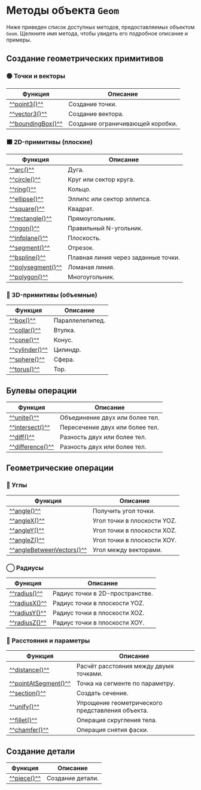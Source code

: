 # Методы объекта `Geom`

Ниже приведен список доступных методов, предоставляемых объектом `Geom`. Щелкните имя метода, чтобы увидеть его подробное описание и примеры.

## Создание геометрических примитивов

### 🟢 Точки и векторы
| Функция     | Описание             |
|-------------|----------------------|
| [^^point3()^^](./point3.md)     | Создание точки.      |
| [^^vector3()^^](./vector3.md)   | Создание вектора.    |
| [^^boundingBox()^^](./boundingBox.md) | Создание ограничивающей коробки. |


### 🟧 2D-примитивы (плоские)
| Функция        | Описание                           |
|----------------|------------------------------------|
| [^^arc()^^](./arc.md)         | Дуга.                             |
| [^^circle()^^](./circle.md)   | Круг или сектор круга.            |
| [^^ring()^^](./ring.md)       | Кольцо.                           |
| [^^ellipse()^^](./ellipse.md) | Эллипс или сектор эллипса.        |
| [^^square()^^](./square.md)   | Квадрат.                          |
| [^^rectangle()^^](./rectangle.md) | Прямоугольник.                 |
| [^^ngon()^^](./ngon.md)       | Правильный N-угольник.            |
| [^^infplane()^^](./infplane.md) | Плоскость.                      |
| [^^segment()^^](./segment.md)       | Отрезок.                                |
| [^^bspline()^^](./bspline.md)       | Плавная линия через заданные точки.     |
| [^^polysegment()^^](./polysegment.md) | Ломаная линия.                         |
| [^^polygon()^^](./polygon.md)       | Многоугольник.                          |

### 🧊 3D-примитивы (объемные)
| Функция        | Описание                       |
|----------------|--------------------------------|
| [^^box()^^](./box.md)         | Параллелепипед.               |
| [^^collar()^^](./collar.md)   | Втулка.                       |
| [^^cone()^^](./cone.md)       | Конус.                        |
| [^^cylinder()^^](./cylinder.md) | Цилиндр.                    |
| [^^sphere()^^](./sphere.md)   | Сфера.                        |
| [^^torus()^^](./torus.md)     | Тор.                          |

## Булевы операции
| Функция           | Описание                            |
|--------------------|-------------------------------------|
| [^^unite()^^](./unite.md)       | Объединение двух или более тел.     |
| [^^intersect()^^](./intersect.md) | Пересечение двух или более тел.   |
| [^^diff()^^](./diff.md)         | Разность двух или более тел.       |
| [^^difference()^^](./difference.md) | Разность двух или более тел.   |

## Геометрические операции
### 📐 Углы
| Функция                   | Описание                                      |
|----------------------------|-----------------------------------------------|
| [^^angle()^^](./angle.md)           | Получить угол точки.                         |
| [^^angleX()^^](./angleX.md)         | Угол точки в плоскости YOZ.                  |
| [^^angleY()^^](./angleY.md)         | Угол точки в плоскости XOZ.                  |
| [^^angleZ()^^](./angleZ.md)         | Угол точки в плоскости XOY.                  |
| [^^angleBetweenVectors()^^](./angleBetweenVectors.md) | Угол между векторами. 

### ◯ Радиусы
| Функция              | Описание                                 |
|-----------------------|------------------------------------------|
| [^^radius()^^](./radius.md)         | Радиус точки в 2D-пространстве.        |
| [^^radiusX()^^](./radiusX.md)       | Радиус точки в плоскости YOZ.          |
| [^^radiusY()^^](./radiusY.md)       | Радиус точки в плоскости XOZ.          |
| [^^radiusZ()^^](./radiusZ.md)       | Радиус точки в плоскости XOY.          |

### 📏 Расстояния и параметры
| Функция                   | Описание                                     |
|----------------------------|----------------------------------------------|
| [^^distance()^^](./distance.md)         | Расчёт расстояния между двумя точками.     |
| [^^pointAtSegment()^^](./pointAtSegment.md) | Точка на сегменте по параметру.         |
| [^^section()^^](./section.md)           | Создать сечение.                           |
| [^^unify()^^](./unify.md)               | Упрощение геометрического представления объекта. |
| [^^fillet()^^](./fillet.md)             | Операция скругления тела.                 |
| [^^chamfer()^^](./chamfer.md)           | Операция снятия фаски.                    |


## Создание детали
| Функция     | Описание             |
|-------------|----------------------|
| [^^piece()^^](./piece.md) | Создание детали.     |